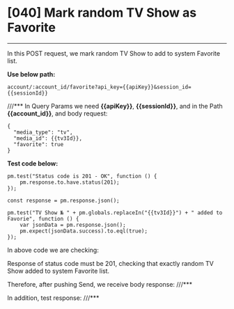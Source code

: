 # [040] Mark random TV Show as Favorite
___

In this POST request, we mark random TV Show to add to system Favorite list.

__Use below path:__
```
account/:account_id/favorite?api_key={{apiKey}}&session_id={{sessionId}}
```
///***
In Query Params we need __{{apiKey}}__, __{{sessionId}}__, and in the Path __{{account_id}}__, and body request:
```
{
  "media_type": "tv",
  "media_id": {{tv3Id}},
  "favorite": true
}
```

__Test code below:__
```
pm.test("Status code is 201 - OK", function () {
    pm.response.to.have.status(201);
});

const response = pm.response.json();

pm.test("TV Show № " + pm.globals.replaceIn("{{tv3Id}}") + " added to Favorie", function () {
    var jsonData = pm.response.json();
    pm.expect(jsonData.success).to.eql(true);
});
```
In above code we are checking:

Response of status code must be 201, checking that exactly random TV Show added to system Favorite list.

Therefore, after pushing Send, we receive body response:
///***
 
In addition, test response:
///***

